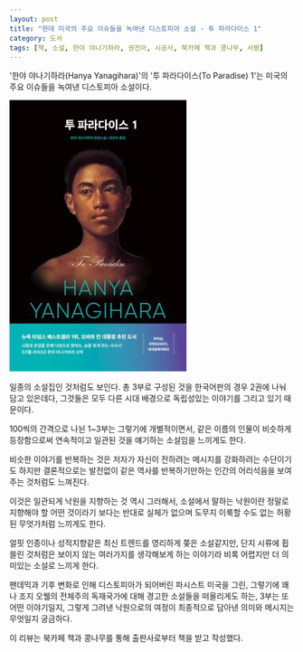 ```yaml
---
layout: post
title: "현대 미국의 주요 이슈들을 녹여낸 디스토피아 소설 - 투 파라다이스 1"
category: 도서
tags: [책, 소설, 한야 야나기하라, 권진아, 시공사, 북카페 책과 콩나무, 서평]
---
```


'한야 야나기하라(Hanya Yanagihara)'의
'투 파라다이스(To Paradise) 1'는
미국의 주요 이슈들을 녹여낸 디스토피아 소설이다.

![표지](/images/book/to-paradise-1-book-h480.jpg)

일종의 소설집인 것처럼도 보인다.
총 3부로 구성된 것을 한국어판의 경우 2권에 나눠 담고 있은데다,
그것들은 모두 다른 시대 배경으로 독립성있는 이야기를 그리고 있기 때문이다.

100씩의 간격으로 나뉜 1~3부는 그렇기에 개별적이면서,
같은 이름의 인물이 비슷하게 등장함으로써
연속적이고 일관된 것을 얘기하는 소설임을 느끼게도 한다.

비슷한 이야기를 반복하는 것은
저자가 자신이 전하려는 메시지를 강화하려는 수단이기도 하지만
결론적으로는 발전없이 같은 역사를 반복하기만하는 인간의 어리석음을 보여주는 것처럼도 느껴진다.

이것은 일관되게 낙원을 지향하는 것 역시 그러해서,
소설에서 말하는 낙원이란 정말로 지향해야 할 어떤 것이라기 보다는
반대로 실체가 없으며 도무지 이룩할 수도 없는 허황된 무엇가처럼 느끼게도 한다.

얼핏 인종이나 성적지향같은 최신 트렌드를 영리하게 쫒은 소설같지만,
단지 시류에 휩쓸린 것처럼은 보이지 않는
여러가지를 생각해보게 하는 이야기라
비록 어렵지만 더 의미있는 소설로 느끼게 한다.

팬데믹과 기후 변화로 인해 디스토피아가 되어버린 파시스트 미국을 그린,
그렇기에 꽤나 조지 오웰의 전체주의 독재국가에 대해 경고한 소설들을 떠올리게도 하는,
3부는 또 어떤 이야기일지,
그렇게 그려낸 낙원으로의 여정이
최종적으로 담아낸 의미와 메시지는 무엇일지 궁금하다.



<div class="im im-info">
이 리뷰는 북카페 책과 콩나무를 통해 출판사로부터 책을 받고 작성했다.
</div>

